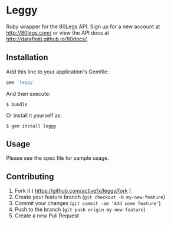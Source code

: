 # Leggy

Ruby wrapper for the 80Legs API. Sign up for a new account at <http://80legs.com/> or view the API docs at <http://datafiniti.github.io/80docs/>.

## Installation

Add this line to your application's Gemfile:

```ruby
gem 'leggy'
```

And then execute:

    $ bundle

Or install it yourself as:

    $ gem install leggy

## Usage

Please see the spec file for sample usage. 

## Contributing

1. Fork it ( https://github.com/activefx/leggy/fork )
2. Create your feature branch (`git checkout -b my-new-feature`)
3. Commit your changes (`git commit -am 'Add some feature'`)
4. Push to the branch (`git push origin my-new-feature`)
5. Create a new Pull Request
